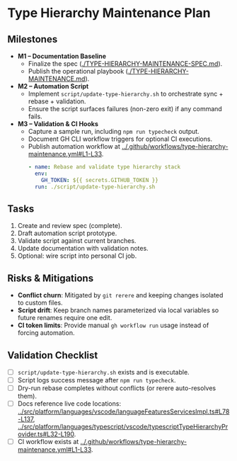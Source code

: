 # Type Hierarchy Maintenance Plan

## Milestones
- **M1 – Documentation Baseline**
  - Finalize the spec ([./TYPE-HIERARCHY-MAINTENANCE-SPEC.md](./TYPE-HIERARCHY-MAINTENANCE-SPEC.md)).
  - Publish the operational playbook ([./TYPE-HIERARCHY-MAINTENANCE.md](./TYPE-HIERARCHY-MAINTENANCE.md)).
- **M2 – Automation Script**
  - Implement `script/update-type-hierarchy.sh` to orchestrate sync + rebase + validation.
  - Ensure the script surfaces failures (non-zero exit) if any command fails.
- **M3 – Validation & CI Hooks**
  - Capture a sample run, including `npm run typecheck` output.
  - Document GH CLI workflow triggers for optional CI executions.
  - Publish automation workflow at [../.github/workflows/type-hierarchy-maintenance.yml#L1-L33](../.github/workflows/type-hierarchy-maintenance.yml#L1-L33).
    ```yaml
    - name: Rebase and validate type hierarchy stack
      env:
        GH_TOKEN: ${{ secrets.GITHUB_TOKEN }}
      run: ./script/update-type-hierarchy.sh
    ```

## Tasks
1. Create and review spec (complete).
2. Draft automation script prototype.
3. Validate script against current branches.
4. Update documentation with validation notes.
5. Optional: wire script into personal CI job.

## Risks & Mitigations
- **Conflict churn**: Mitigated by `git rerere` and keeping changes isolated to custom files.
- **Script drift**: Keep branch names parameterized via local variables so future renames require one edit.
- **CI token limits**: Provide manual `gh workflow run` usage instead of forcing automation.

## Validation Checklist
- [ ] `script/update-type-hierarchy.sh` exists and is executable.
- [ ] Script logs success message after `npm run typecheck`.
- [ ] Dry-run rebase completes without conflicts (or rerere auto-resolves them).
- [ ] Docs reference live code locations: [../src/platform/languages/vscode/languageFeaturesServicesImpl.ts#L78-L137](../src/platform/languages/vscode/languageFeaturesServicesImpl.ts#L78-L137), [../src/platform/languages/typescript/vscode/typescriptTypeHierarchyProvider.ts#L32-L190](../src/platform/languages/typescript/vscode/typescriptTypeHierarchyProvider.ts#L32-L190).
- [ ] CI workflow exists at [../.github/workflows/type-hierarchy-maintenance.yml#L1-L33](../.github/workflows/type-hierarchy-maintenance.yml#L1-L33).
